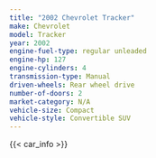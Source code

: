 ```yaml
---
title: "2002 Chevrolet Tracker"
make: Chevrolet
model: Tracker
year: 2002
engine-fuel-type: regular unleaded
engine-hp: 127
engine-cylinders: 4
transmission-type: Manual
driven-wheels: Rear wheel drive
number-of-doors: 2
market-category: N/A
vehicle-size: Compact
vehicle-style: Convertible SUV
---
```


{{< car_info >}}

